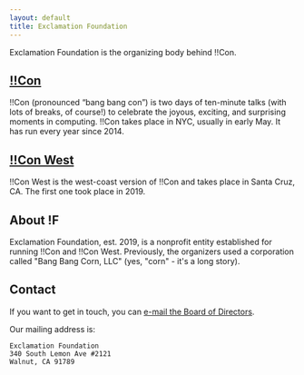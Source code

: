 ```yaml
---
layout: default
title: Exclamation Foundation
---
```

Exclamation Foundation is the organizing body behind !!Con.

## [!!Con](http://bangbangcon.com)

!!Con (pronounced “bang bang con”) is two days of ten-minute talks (with lots of breaks, of course!) to celebrate the joyous, exciting, and surprising moments in computing. !!Con takes place in NYC, usually in early May. It has run every year since 2014.

## [!!Con West](http://bangbangcon.com/west)

!!Con West is the west-coast version of !!Con and takes place in Santa Cruz, CA. The first one took place in 2019.

## About !F

Exclamation Foundation, est. 2019, is a nonprofit entity established for running !!Con and !!Con West. Previously, the organizers used a corporation called "Bang Bang Corn, LLC" (yes, "corn" - it's a long story).

## Contact

If you want to get in touch, you can [e-mail the Board of Directors](mailto:board@exclamation.foundation).

Our mailing address is:
```
Exclamation Foundation
340 South Lemon Ave #2121
Walnut, CA 91789
```

